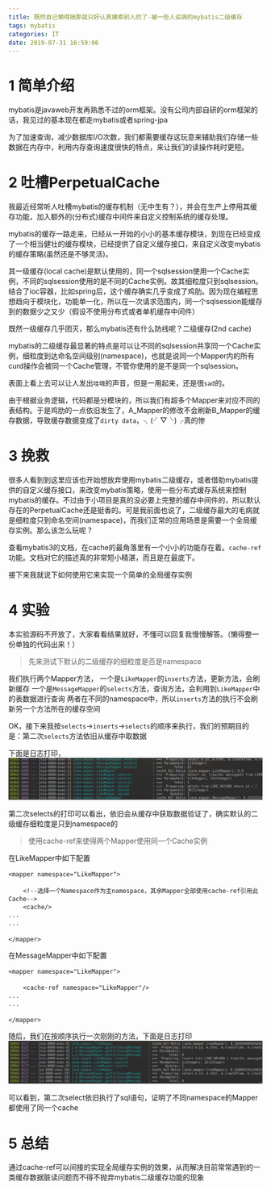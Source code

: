 ```yaml
---
title: 既然自己懒得搞那就只好认真摸索别人的了-被一些人诟病的mybatis二级缓存
tags: mybatis
categories: IT
date: 2019-07-31 16:59:06
---
```


# 1 简单介绍

mybatis是javaweb开发再熟悉不过的orm框架。没有公司内部自研的orm框架的话，我见过的基本现在都走mybatis或者spring-jpa

为了加速查询，减少数据库I/O次数，我们都需要缓存这玩意来辅助我们存储一些数据在内存中，利用内存查询速度很快的特点，来让我们的读操作耗时更短。

# 2 吐槽PerpetualCache

我最近经常听人吐槽mybatis的缓存机制（无中生有？），并会在生产上停用其缓存功能，加入额外的(分布式)缓存中间件来自定义控制系统的缓存处理。

mybatis的缓存一路走来，已经从一开始的小小的基本缓存模块，到现在已经变成了一个相当健壮的缓存模块，已经提供了自定义缓存接口，来自定义改变mybatis的缓存策略(虽然还是不够灵活)。

其一级缓存(local cache)是默认使用的，同一个sqlsession使用一个Cache实例，不同的sqlsession使用的是不同的Cache实例。故其细粒度只到sqlsession。结合了ioc容器，比如spring后，这个缓存确实几乎变成了鸡肋。因为现在编程思想趋向于模块化，功能单一化，所以在一次请求范围内，同一个sqlsession能缓存到的数据少之又少（假设不使用分布式或者单机缓存中间件）

既然一级缓存几乎团灭，那么mybatis还有什么防线呢？二级缓存(2nd cache)

mybatis的二级缓存最显著的特点是可以让不同的sqlsession共享同一个Cache实例，细粒度到达命名空间级别(namespace)，也就是说同一个Mapper内的所有curd操作会被同一个Cache管理，不管你使用的是不是同一个sqlsession。

表面上看上去可以让人发出`哇哦`的声音，但是一用起来，还是很`sad`的。

由于根据业务逻辑，代码都是分模块的，所以我们有超多个Mapper来对应不同的表结构。于是鸡肋的一点依旧发生了，A_Mapper的修改不会刷新B_Mapper的缓存数据，导致缓存数据变成了`dirty data`，╮(╯▽╰)╭真的惨

# 3 挽救

很多人看到到这里应该也开始想放弃使用mybatis二级缓存，或者借助mybatis提供的自定义缓存接口，来改变mybatis策略，使用一些分布式缓存系统来控制mybatis的缓存。不过由于小项目是真的没必要上完整的缓存中间件的，所以默认存在的PerpetualCache还是挺香的。可是我前面也说了，二级缓存最大的毛病就是细粒度只到命名空间(namespace)，而我们正常的应用场景是需要一个全局缓存实例。那么该怎么玩呢？

查看mybatis3的文档，在cache的最角落里有一个小小的功能存在着。`cache-ref`功能。文档对它的描述真的非常短小精湛，而且是在最底下。

接下来我就说下如何使用它来实现一个简单的全局缓存实例

# 4 实验

本实验源码不开放了，大家看看结果就好，不懂可以回复我慢慢解答。（懒得整一份单独的代码出来！）

> 先来测试下默认的二级缓存的细粒度是否是namespace

我们执行两个Mapper方法，
一个是`LikeMapper`的`inserts`方法，更新方法，会刷新缓存
一个是`MessageMapper`的`selects`方法，查询方法，会利用到`LikeMapper`中的表数据进行查询
两者在不同的namespace中，所以`inserts`方法的执行不会刷新另一个方法所在的缓存空间

OK，接下来我按`selects`->`inserts`->`selects`的顺序来执行，我们的预期目的是：第二次`selects`方法依旧从缓存中取数据

下面是日志打印，
<img src="/images/tmpImage/mybatis_level_2.png">

第二次selects的打印可以看出，依旧会从缓存中获取数据验证了，确实默认的二级缓存细粒度是只到namespace的

> 使用cache-ref来使得两个Mapper使用同一个Cache实例

在LikeMapper中如下配置
```
<mapper namespace="LikeMapper">

    <!--选择一个Namespace作为主namespace，其余Mapper全部使用cache-ref引用此Cache-->
	<cache/>
...
...

</mapper>
```

在MessageMapper中如下配置
```
<mapper namespace="LikeMapper">

	<cache-ref namespace="LikeMapper"/>
...
...

</mapper>
```

随后，我们在按顺序执行一次刚刚的方法，下面是日志打印
<img src="/images/tmpImage/mybatis_level_2_global.png">

可以看到，第二次select依旧执行了sql语句，证明了不同namespace的Mapper都使用了同一个cache

# 5 总结

通过cache-ref可以间接的实现全局缓存实例的效果，从而解决目前常常遇到的一类缓存数据脏读问题而不得不抛弃mybatis二级缓存功能的现象